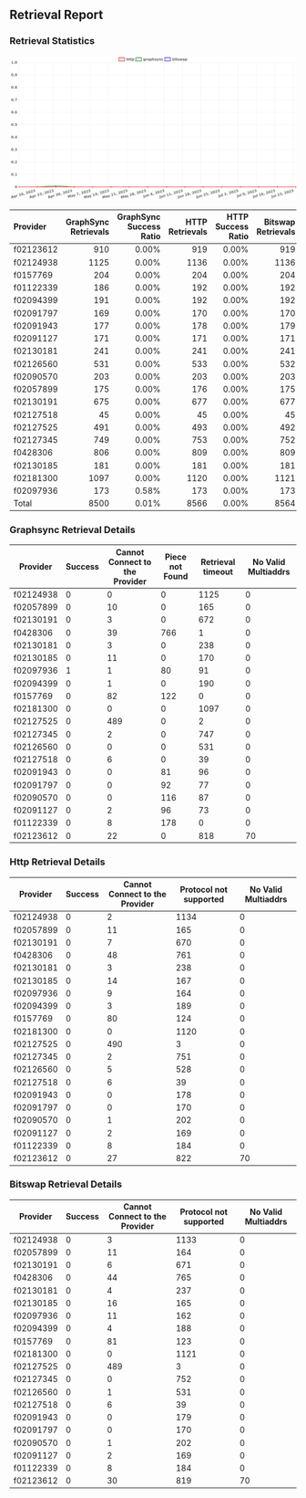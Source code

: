 ## Retrieval Report
### Retrieval Statistics
<img src="https://raw.githubusercontent.com/data-preservation-programs/filplus-checker-assets/main/filecoin-project/filecoin-plus-large-datasets/issues/1024/1690217291276.png"/>

| Provider  | GraphSync Retrievals | GraphSync Success Ratio | HTTP Retrievals | HTTP Success Ratio | Bitswap Retrievals | Bitswap Success Ratio |
| :-------- | -------------------: | ----------------------: | --------------: | -----------------: | -----------------: | --------------------: |
| f02123612 |                  910 |                   0.00% |             919 |              0.00% |                919 |                 0.00% |
| f02124938 |                 1125 |                   0.00% |            1136 |              0.00% |               1136 |                 0.00% |
| f0157769  |                  204 |                   0.00% |             204 |              0.00% |                204 |                 0.00% |
| f01122339 |                  186 |                   0.00% |             192 |              0.00% |                192 |                 0.00% |
| f02094399 |                  191 |                   0.00% |             192 |              0.00% |                192 |                 0.00% |
| f02091797 |                  169 |                   0.00% |             170 |              0.00% |                170 |                 0.00% |
| f02091943 |                  177 |                   0.00% |             178 |              0.00% |                179 |                 0.00% |
| f02091127 |                  171 |                   0.00% |             171 |              0.00% |                171 |                 0.00% |
| f02130181 |                  241 |                   0.00% |             241 |              0.00% |                241 |                 0.00% |
| f02126560 |                  531 |                   0.00% |             533 |              0.00% |                532 |                 0.00% |
| f02090570 |                  203 |                   0.00% |             203 |              0.00% |                203 |                 0.00% |
| f02057899 |                  175 |                   0.00% |             176 |              0.00% |                175 |                 0.00% |
| f02130191 |                  675 |                   0.00% |             677 |              0.00% |                677 |                 0.00% |
| f02127518 |                   45 |                   0.00% |              45 |              0.00% |                 45 |                 0.00% |
| f02127525 |                  491 |                   0.00% |             493 |              0.00% |                492 |                 0.00% |
| f02127345 |                  749 |                   0.00% |             753 |              0.00% |                752 |                 0.00% |
| f0428306  |                  806 |                   0.00% |             809 |              0.00% |                809 |                 0.00% |
| f02130185 |                  181 |                   0.00% |             181 |              0.00% |                181 |                 0.00% |
| f02181300 |                 1097 |                   0.00% |            1120 |              0.00% |               1121 |                 0.00% |
| f02097936 |                  173 |                   0.58% |             173 |              0.00% |                173 |                 0.00% |
| Total     |                 8500 |                   0.01% |            8566 |              0.00% |               8564 |                 0.00% |

### Graphsync Retrieval Details
| Provider  | Success | Cannot Connect to the Provider | Piece not Found | Retrieval timeout | No Valid Multiaddrs |
| --------- | ------- | ------------------------------ | --------------- | ----------------- | ------------------- |
| f02124938 | 0       | 0                              | 0               | 1125              | 0                   |
| f02057899 | 0       | 10                             | 0               | 165               | 0                   |
| f02130191 | 0       | 3                              | 0               | 672               | 0                   |
| f0428306  | 0       | 39                             | 766             | 1                 | 0                   |
| f02130181 | 0       | 3                              | 0               | 238               | 0                   |
| f02130185 | 0       | 11                             | 0               | 170               | 0                   |
| f02097936 | 1       | 1                              | 80              | 91                | 0                   |
| f02094399 | 0       | 1                              | 0               | 190               | 0                   |
| f0157769  | 0       | 82                             | 122             | 0                 | 0                   |
| f02181300 | 0       | 0                              | 0               | 1097              | 0                   |
| f02127525 | 0       | 489                            | 0               | 2                 | 0                   |
| f02127345 | 0       | 2                              | 0               | 747               | 0                   |
| f02126560 | 0       | 0                              | 0               | 531               | 0                   |
| f02127518 | 0       | 6                              | 0               | 39                | 0                   |
| f02091943 | 0       | 0                              | 81              | 96                | 0                   |
| f02091797 | 0       | 0                              | 92              | 77                | 0                   |
| f02090570 | 0       | 0                              | 116             | 87                | 0                   |
| f02091127 | 0       | 2                              | 96              | 73                | 0                   |
| f01122339 | 0       | 8                              | 178             | 0                 | 0                   |
| f02123612 | 0       | 22                             | 0               | 818               | 70                  |

### Http Retrieval Details
| Provider  | Success | Cannot Connect to the Provider | Protocol not supported | No Valid Multiaddrs |
| --------- | ------- | ------------------------------ | ---------------------- | ------------------- |
| f02124938 | 0       | 2                              | 1134                   | 0                   |
| f02057899 | 0       | 11                             | 165                    | 0                   |
| f02130191 | 0       | 7                              | 670                    | 0                   |
| f0428306  | 0       | 48                             | 761                    | 0                   |
| f02130181 | 0       | 3                              | 238                    | 0                   |
| f02130185 | 0       | 14                             | 167                    | 0                   |
| f02097936 | 0       | 9                              | 164                    | 0                   |
| f02094399 | 0       | 3                              | 189                    | 0                   |
| f0157769  | 0       | 80                             | 124                    | 0                   |
| f02181300 | 0       | 0                              | 1120                   | 0                   |
| f02127525 | 0       | 490                            | 3                      | 0                   |
| f02127345 | 0       | 2                              | 751                    | 0                   |
| f02126560 | 0       | 5                              | 528                    | 0                   |
| f02127518 | 0       | 6                              | 39                     | 0                   |
| f02091943 | 0       | 0                              | 178                    | 0                   |
| f02091797 | 0       | 0                              | 170                    | 0                   |
| f02090570 | 0       | 1                              | 202                    | 0                   |
| f02091127 | 0       | 2                              | 169                    | 0                   |
| f01122339 | 0       | 8                              | 184                    | 0                   |
| f02123612 | 0       | 27                             | 822                    | 70                  |

### Bitswap Retrieval Details
| Provider  | Success | Cannot Connect to the Provider | Protocol not supported | No Valid Multiaddrs |
| --------- | ------- | ------------------------------ | ---------------------- | ------------------- |
| f02124938 | 0       | 3                              | 1133                   | 0                   |
| f02057899 | 0       | 11                             | 164                    | 0                   |
| f02130191 | 0       | 6                              | 671                    | 0                   |
| f0428306  | 0       | 44                             | 765                    | 0                   |
| f02130181 | 0       | 4                              | 237                    | 0                   |
| f02130185 | 0       | 16                             | 165                    | 0                   |
| f02097936 | 0       | 11                             | 162                    | 0                   |
| f02094399 | 0       | 4                              | 188                    | 0                   |
| f0157769  | 0       | 81                             | 123                    | 0                   |
| f02181300 | 0       | 0                              | 1121                   | 0                   |
| f02127525 | 0       | 489                            | 3                      | 0                   |
| f02127345 | 0       | 0                              | 752                    | 0                   |
| f02126560 | 0       | 1                              | 531                    | 0                   |
| f02127518 | 0       | 6                              | 39                     | 0                   |
| f02091943 | 0       | 0                              | 179                    | 0                   |
| f02091797 | 0       | 0                              | 170                    | 0                   |
| f02090570 | 0       | 1                              | 202                    | 0                   |
| f02091127 | 0       | 2                              | 169                    | 0                   |
| f01122339 | 0       | 8                              | 184                    | 0                   |
| f02123612 | 0       | 30                             | 819                    | 70                  |
